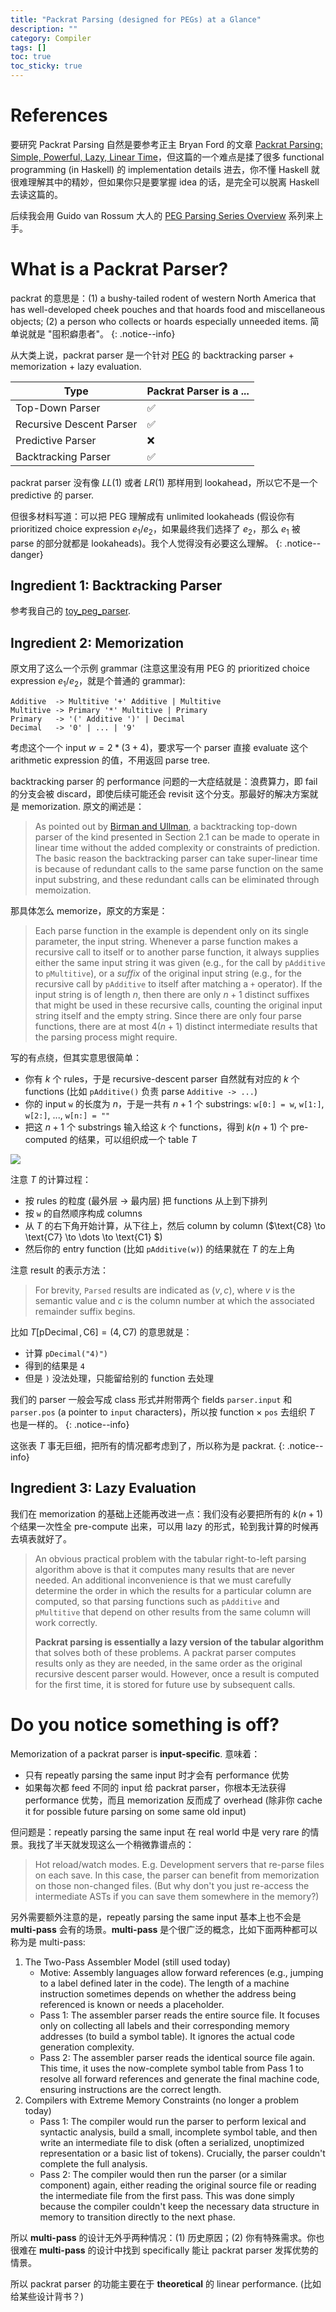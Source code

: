```yaml
---
title: "Packrat Parsing (designed for PEGs) at a Glance"
description: ""
category: Compiler
tags: []
toc: true
toc_sticky: true
---
```


# References

要研究 Packrat Parsing 自然是要参考正主 Bryan Ford 的文章 [Packrat Parsing: Simple, Powerful, Lazy, Linear Time](https://bford.info/pub/lang/packrat-icfp02.pdf)，但这篇的一个难点是揉了很多 functional programming (in Haskell) 的 implementation details 进去，你不懂 Haskell 就很难理解其中的精妙，但如果你只是要掌握 idea 的话，是完全可以脱离 Haskell 去读这篇的。

后续我会用 Guido van Rossum 大人的 [PEG Parsing Series Overview](https://medium.com/@gvanrossum_83706/peg-parsing-series-de5d41b2ed60) 系列来上手。

# What is a Packrat Parser?

packrat 的意思是：(1) a bushy-tailed rodent of western North America that has well-developed cheek pouches and that hoards food and miscellaneous objects; (2) a person who collects or hoards especially unneeded items. 简单说就是 "囤积癖患者"。
{: .notice--info}

从大类上说，packrat parser 是一个针对 [PEG](/compiler/2025/03/14/peg-parsing-expression-grammars) 的 backtracking parser + memorization + lazy evaluation.

| Type                     |  Packrat Parser is a ...| 
|--------------------------|-------------------------| 
| Top-Down Parser          |  ✅                   | 
| Recursive Descent Parser |  ✅                   | 
| Predictive Parser        |  ❌                   | 
| Backtracking Parser      |  ✅                   | 

packrat parser 没有像 $LL(1)$ 或者 $LR(1)$ 那样用到 lookahead，所以它不是一个 predictive 的 parser. 

但很多材料写道：可以把 PEG 理解成有 unlimited lookaheads (假设你有 prioritized choice expression $e_1 / e_2$，如果最终我们选择了 $e_2$，那么 $e_1$ 被 parse 的部分就都是 lookaheads)。我个人觉得没有必要这么理解。
{: .notice--danger}

## Ingredient 1: Backtracking Parser

参考我自己的 [toy_peg_parser](https://github.com/erikyao/toy_peg_parser/blob/main/src/peg_parser.py).

## Ingredient 2: Memorization

原文用了这么一个示例 grammar (注意这里没有用 PEG 的 prioritized choice expression $e_1 / e_2$，就是个普通的 grammar):

```ebnf
Additive  -> Multitive '+' Additive | Multitive
Multitive -> Primary '*' Multitive | Primary
Primary   -> '(' Additive ')' | Decimal
Decimal   -> '0' | ... | '9'
```

考虑这个一个 input $w = 2 \ast (3+4)$，要求写一个 parser 直接 evaluate 这个 arithmetic expression 的值，不用返回 parse tree.

backtracking parser 的 performance 问题的一大症结就是：浪费算力，即 fail 的分支会被 discard，即使后续可能还会 revisit 这个分支。那最好的解决方案就是 memorization. 原文的阐述是：

> As pointed out by [Birman and Ullman](https://www.sciencedirect.com/science/article/pii/S0019995873908516), a backtracking top-down parser of the kind presented in Section 2.1 can be made to operate in linear time without the added complexity or constraints of prediction. The basic reason the backtracking parser can take super-linear time is because of redundant calls to the same parse function on the same input substring, and these redundant calls can be eliminated through memoization.

那具体怎么 memorize，原文的方案是：

> Each parse function in the example is dependent only on its single parameter, the input string. Whenever a parse function makes a recursive call to itself or to another parse function, it always supplies either the same input string it was given (e.g., for the call by `pAdditive` to `pMultitive`), or a _suffix_ of the original input string (e.g., for the recursive call by `pAdditive` to itself after matching a `+` operator). If the input string is of length $n$, then there are only $n + 1$ distinct suffixes that might be used in these recursive calls, counting the original input string itself and the empty string. Since there are only four parse functions, there are at most $4(n +1)$ distinct intermediate results that the parsing process might require.

写的有点绕，但其实意思很简单：

- 你有 $k$ 个 rules，于是 recursive-descent parser 自然就有对应的 $k$ 个 functions (比如 `pAdditive()` 负责 parse `Additive -> ...`)
- 你的 input `w` 的长度为 $n$，于是一共有 $n+1$ 个 substrings: `w[0:] = w`, `w[1:]`, `w[2:]`, ..., `w[n:] = ""`
- 把这 $n+1$ 个 substrings 输入给这 $k$ 个 functions，得到 $k(n+1)$ 个 pre-computed 的结果，可以组织成一个 table $T$

![](https://live.staticflickr.com/65535/54732920685_cde351fcfd_z.jpg)

注意 $T$ 的计算过程：

- 按 rules 的粒度 (最外层 $\to$ 最内层) 把 functions 从上到下排列
- 按 `w` 的自然顺序构成 columns
- 从 $T$ 的右下角开始计算，从下往上，然后 column by column ($\text{C8} \to \text{C7} \to \dots \to \text{C1} $)
- 然后你的 entry function (比如 `pAdditive(w)`) 的结果就在 $T$ 的左上角

注意 result 的表示方法：

> For brevity, `Parsed` results are indicated as $(v,c)$, where $v$ is the semantic value and $c$ is the column number at which the associated remainder suffix begins.

比如 $T[\operatorname{pDecimal}, \text{C6}] = (4, \text{C7})$ 的意思就是：

- 计算 `pDecimal("4)")`
- 得到的结果是 `4`
- 但是 `)` 没法处理，只能留给别的 function 去处理

我们的 parser 一般会写成 class 形式并附带两个 fields `parser.input` 和 `parser.pos` (a pointer to `input` characters)，所以按 function $\times$ `pos` 去组织 $T$ 也是一样的。
{: .notice--info}

这张表 $T$ 事无巨细，把所有的情况都考虑到了，所以称为是 packrat.
{: .notice--info}

## Ingredient 3: Lazy Evaluation

我们在 memorization 的基础上还能再改进一点：我们没有必要把所有的 $k(n+1)$ 个结果一次性全 pre-compute 出来，可以用 lazy 的形式，轮到我计算的时候再去填表就好了。

> An obvious practical problem with the tabular right-to-left parsing algorithm above is that it computes many results that are never needed. An additional inconvenience is that we must carefully determine the order in which the results for a particular column are computed, so that parsing functions such as `pAdditive` and `pMultitive` that depend on other results from the same column will work correctly.
>   
> **Packrat parsing is essentially a lazy version of the tabular algorithm** that solves both of these problems. A packrat parser computes results only as they are needed, in the same order as the original recursive descent parser would. However, once a result is computed for the first time, it is stored for future use by subsequent calls.

# Do you notice something is off?

Memorization of a packrat parser is **input-specific**. 意味着：

- 只有 repeatly parsing the same input 时才会有 performance 优势
- 如果每次都 feed 不同的 input 给 packrat parser，你根本无法获得 performance 优势，而且 memorization 反而成了 overhead (除非你 cache it for possible future parsing on some same old input)

但问题是：repeatly parsing the same input 在 real world 中是 very rare 的情景。我找了半天就发现这么一个稍微靠谱点的：

> Hot reload/watch modes. E.g. Development servers that re-parse files on each save. In this case, the parser can benefit from memorization on those non-changed files. (But why don't you just re-access the intermediate ASTs if you can save them somewhere in the memory?)

另外需要额外注意的是，repeatly parsing the same input 基本上也不会是 **multi-pass** 会有的场景。**multi-pass** 是个很广泛的概念，比如下面两种都可以称为是 multi-pass:

1. The Two-Pass Assembler Model (still used today)
    - Motive: Assembly languages allow forward references (e.g., jumping to a label defined later in the code). The length of a machine instruction sometimes depends on whether the address being referenced is known or needs a placeholder.
    - Pass 1: The assembler parser reads the entire source file. It focuses only on collecting all labels and their corresponding memory addresses (to build a symbol table). It ignores the actual code generation complexity.
    - Pass 2: The assembler parser reads the identical source file again. This time, it uses the now-complete symbol table from Pass 1 to resolve all forward references and generate the final machine code, ensuring instructions are the correct length.
2. Compilers with Extreme Memory Constraints (no longer a problem today)
    - Pass 1: The compiler would run the parser to perform lexical and syntactic analysis, build a small, incomplete symbol table, and then write an intermediate file to disk (often a serialized, unoptimized representation or a basic list of tokens). Crucially, the parser couldn't complete the full analysis.
    - Pass 2: The compiler would then run the parser (or a similar component) again, either reading the original source file or reading the intermediate file from the first pass. This was done simply because the compiler couldn't keep the necessary data structure in memory to transition directly to the next phase.

所以 **multi-pass** 的设计无外乎两种情况：(1) 历史原因；(2) 你有特殊需求。你也很难在 **multi-pass** 的设计中找到 specifically 能让 packrat parser 发挥优势的情景。

所以 packrat parser 的功能主要在于 **theoretical** 的 linear performance. (比如给某些设计背书？)